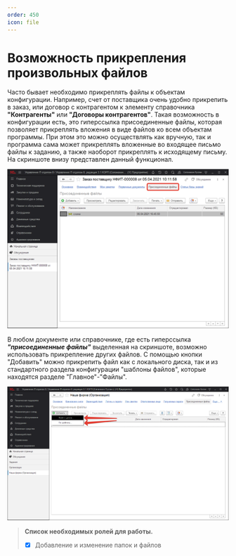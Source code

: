 ```yaml
---
order: 450
icon: file
---
```


# Возможность прикрепления произвольных файлов

Часто бывает необходимо прикреплять файлы к объектам конфигурации. Например, счет от поставщика очень удобно прикрепить в заказ, или договор с контрагентом к элементу справочника **"Контрагенты"** или **"Договоры контрагентов"**. Такая возможность в конфигурации есть, это гиперссылка присоединенные файлы, которая позволяет прикреплять вложения в виде файлов ко всем объектам программы. При этом это можно осуществлять как вручную, так и программа сама может прикреплять вложенные во входящее письмо файлы к заданию, а также наоборот прикреплять к исходящему письму. На скриншоте внизу представлен данный функционал. 

![Кнопка выбора](static/02_ВозможностьПрикрепленияПроизвольныхФайлов.png)

В любом документе или справочнике, где есть гиперссылка ***"присоединенные файлы"*** выделенная на скриншоте, возможно использовать прикрепление других файлов. С помощью кнопки "Добавить" можно прикрепить файл как с локального диска, так и из стандартного раздела конфигурации "шаблоны файлов", которые находятся разделе "Главное"-"Файлы".

![Кнопка выбора](static/03_ВозможностьПрикрепленияПроизвольныхФайлов.png)

> **Список необходимых ролей для работы.**
> * [x] Добавление и изменение папок и файлов


